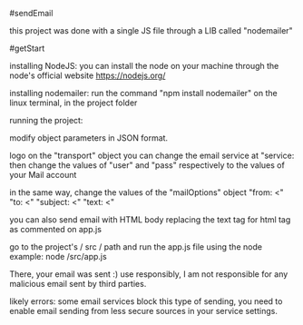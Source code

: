 #sendEmail

this project was done with a single JS file through a LIB called "nodemailer"

#getStart

installing NodeJS:
you can install the node on your machine through the node's official website
https://nodejs.org/

installing nodemailer:
run the command "npm install nodemailer" on the linux terminal, in the project folder

running the project:

modify object parameters in JSON format.

logo on the "transport" object
you can change the email service at "service: <your email service>
then change the values ​​of "user" and "pass" respectively to the values ​​of your Mail account

in the same way, change the values ​​of the "mailOptions" object
"from: <<sender email>"
"to: <<recipient email>"
"subject: <<email subject>"
"text: <<email text>"

you can also send email with HTML body replacing the text tag for html tag as commented on app.js

go to the project's / src / path and run the app.js file using the node
example: node /src/app.js

There, your email was sent :)
use responsibly, I am not responsible for any malicious email sent by third parties.

likely errors:
some email services block this type of sending, you need to enable email sending from less secure sources in your service settings.
